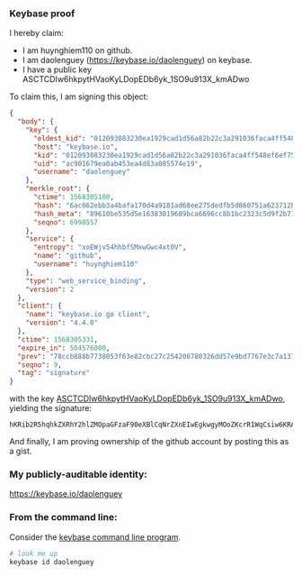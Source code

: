 ### Keybase proof

I hereby claim:

  * I am huynghiem110 on github.
  * I am daolenguey (https://keybase.io/daolenguey) on keybase.
  * I have a public key ASCTCDIw6hkpytHVaoKyLDopEDb6yk_1SO9u913X_kmADwo

To claim this, I am signing this object:

```json
{
  "body": {
    "key": {
      "eldest_kid": "012093083230ea1929cad1d56a82b22c3a291036faca4ff548ef6ef75dd7fe49800f0a",
      "host": "keybase.io",
      "kid": "012093083230ea1929cad1d56a82b22c3a291036faca4ff548ef6ef75dd7fe49800f0a",
      "uid": "ac901679ea0ab453ea4d83a085574e19",
      "username": "daolenguey"
    },
    "merkle_root": {
      "ctime": 1568305100,
      "hash": "6ac662ebb3a4bafa170d4a9181ad68ee275dedfb5d860751a623712bdef761164be3e6f8e26b2eaccde80eea3ba785e8ebf9a72a7fcf2597530fb1943f4ff35b",
      "hash_meta": "89610be535d5e16383019689bca6696cc8b1bc2323c5d9f2b7138585f375da19",
      "seqno": 6998557
    },
    "service": {
      "entropy": "xoEWjv54hhbfSMxwGwc4xt0V",
      "name": "github",
      "username": "huynghiem110"
    },
    "type": "web_service_binding",
    "version": 2
  },
  "client": {
    "name": "keybase.io go client",
    "version": "4.4.0"
  },
  "ctime": 1568305331,
  "expire_in": 504576000,
  "prev": "78ccb888b7738053f63e82cbc27c254206780326dd57e9bd7767e3c7a1372796",
  "seqno": 9,
  "tag": "signature"
}
```

with the key [ASCTCDIw6hkpytHVaoKyLDopEDb6yk_1SO9u913X_kmADwo](https://keybase.io/daolenguey), yielding the signature:

```
hKRib2R5hqhkZXRhY2hlZMOpaGFzaF90eXBlCqNrZXnEIwEgkwgyMOoZKcrR1WqCsiw6KRA2+spP9Ujvbvdd1/5JgA8Kp3BheWxvYWTESpcCCcQgeMy4iLdzgFP2PoLLwnwlQgZ4AybdV+m9d2fjx6E3J5bEIBSPZEilCIeBeheEuqot33mYhw2BavX2bNR4K34iFb/tAgHCo3NpZ8RA3m4ArsbiYtMfKcwJEEuL0PNs35YpZLa9Pvbm79GoyFyA36McFvDFjoyB7XR8wnNt5UVr7bdLSJ8rC92iKICXDqhzaWdfdHlwZSCkaGFzaIKkdHlwZQildmFsdWXEIF00jdRAZBCrJUp193PYTDuYBvI/vOTv6ygrZjpQAXluo3RhZ80CAqd2ZXJzaW9uAQ==

```

And finally, I am proving ownership of the github account by posting this as a gist.

### My publicly-auditable identity:

https://keybase.io/daolenguey

### From the command line:

Consider the [keybase command line program](https://keybase.io/download).

```bash
# look me up
keybase id daolenguey
```
